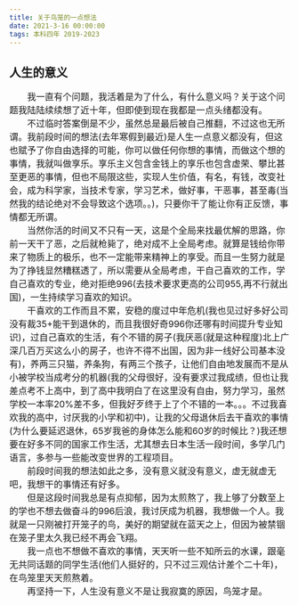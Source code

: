 ```yaml
---
title: 关于鸟笼的一点想法
date: 2021-3-16 00:00:00
tags: 本科四年 2019-2023
---
```


## 人生的意义
<font size=3>
&emsp;&emsp;我一直有个问题，我活着是为了什么，有什么意义吗？关于这个问题我陆陆续续想了近十年，但即使到现在我都是一点头绪都没有。
<br>&emsp;&emsp;不过临时答案倒是不少，虽然总是最后被自己推翻，不过这也无所谓。我前段时间的想法(去年寒假到最近)是人生一点意义都没有，但这也赋予了你自由选择的可能，你可以做任何你想的事情，而做这个想的事情，我就叫做享乐。享乐主义包含金钱上的享乐也包含虚荣、攀比甚至更恶的事情，但也不局限这些，实现人生价值，有名，有钱，改变社会，成为科学家，当技术专家，学习艺术，做好事，干恶事，甚至毒(当然我的结论绝对不会导致这个选项。。)，只要你干了能让你有正反馈，事情都无所谓。
<br>&emsp;&emsp;当然你活的时间又不只有一天，这是个全局来找最优解的思路，你前一天干了恶，之后就枪毙了，绝对成不上全局考虑。就算是钱给你带来了物质上的极乐，也不一定能带来精神上的享受。而且一生努力就是为了挣钱显然糟糕透了，所以需要从全局考虑，干自己喜欢的工作，学自己喜欢的专业，绝对拒绝996(去技术要求更高的公司955,再不行就出国)，一生持续学习喜欢的知识。
<br>&emsp;&emsp;干喜欢的工作而且不累，安稳的度过中年危机(我也见过好多好公司没有裁35+能干到退休的，而且我很好奇996你还哪有时间提升专业知识)，过自己喜欢的生活，有个不错的房子(我厌恶(就是这种程度)北上广深几百万买这么小的房子，也许不得不出国，因为非一线好公司基本没有)，养两三只猫，养条狗，有两三个孩子，让他们自由地发展而不是从小被学校当成考分的机器(我的父母很好，没有要求过我成绩，但也让我差点考不上高中，到了高中我明白了在这里没有自由，努力学习，虽然学校一本率20%差不多，但我好歹终于上了个不错的一本。。。不过我喜欢我的高中，讨厌我的小学和初中)，让我的父母退休后去干喜欢的事情(为什么要延迟退休，65岁我爸的身体怎么能和60岁的时候比？)我还想要在好多不同的国家工作生活，尤其想去日本生活一段时间，多学几门语言，多参与一些能改变世界的工程项目。
<br>&emsp;&emsp;前段时间我的想法如此之多，没有意义就没有意义，虚无就虚无吧，我想干的事情还有好多。
<br>&emsp;&emsp;但是这段时间我总是有点抑郁，因为太煎熬了，我上够了分数至上的学也不想去做奋斗的996后浪，我讨厌成为机器，我想做一个人。我就是一只刚被打开笼子的鸟，美好的期望就在蓝天之上，但因为被禁锢在笼子里太久我已经不再会飞翔。
<br>&emsp;&emsp;我一点也不想做不喜欢的事情，天天听一些不知所云的水课，跟毫无共同话题的同学生活(他们人挺好的，只不过三观估计差个二十年)，在鸟笼里天天煎熬着。
<br>&emsp;&emsp;再坚持一下，人生没有意义不是让我寂寞的原因，鸟笼才是。
</font>
